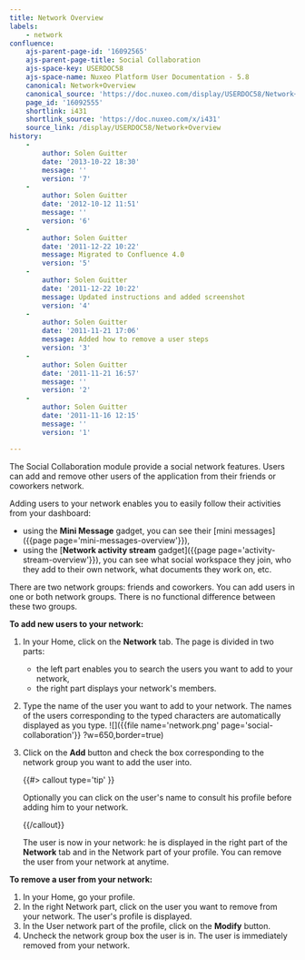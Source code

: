 ```yaml
---
title: Network Overview
labels:
    - network
confluence:
    ajs-parent-page-id: '16092565'
    ajs-parent-page-title: Social Collaboration
    ajs-space-key: USERDOC58
    ajs-space-name: Nuxeo Platform User Documentation - 5.8
    canonical: Network+Overview
    canonical_source: 'https://doc.nuxeo.com/display/USERDOC58/Network+Overview'
    page_id: '16092555'
    shortlink: i431
    shortlink_source: 'https://doc.nuxeo.com/x/i431'
    source_link: /display/USERDOC58/Network+Overview
history:
    - 
        author: Solen Guitter
        date: '2013-10-22 18:30'
        message: ''
        version: '7'
    - 
        author: Solen Guitter
        date: '2012-10-12 11:51'
        message: ''
        version: '6'
    - 
        author: Solen Guitter
        date: '2011-12-22 10:22'
        message: Migrated to Confluence 4.0
        version: '5'
    - 
        author: Solen Guitter
        date: '2011-12-22 10:22'
        message: Updated instructions and added screenshot
        version: '4'
    - 
        author: Solen Guitter
        date: '2011-11-21 17:06'
        message: Added how to remove a user steps
        version: '3'
    - 
        author: Solen Guitter
        date: '2011-11-21 16:57'
        message: ''
        version: '2'
    - 
        author: Solen Guitter
        date: '2011-11-16 12:15'
        message: ''
        version: '1'

---
```

The Social Collaboration module provide a social network features. Users can add and remove other users of the application from their friends or coworkers network.

Adding users to your network enables you to easily follow their activities from your dashboard:

*   using the **Mini Message** gadget, you can see their [mini messages]({{page page='mini-messages-overview'}}),
*   using the [**Network activity stream** gadget]({{page page='activity-stream-overview'}}), you can see what social workspace they join, who they add to their own network, what documents they work on, etc.

There are two network groups: friends and coworkers. You can add users in one or both network groups. There is no functional difference between these two groups.

**To add new users to your network:**

1.  In your Home, click on the **Network** tab.
    The page is divided in two parts:

    *   the left part enables you to search the users you want to add to your network,
    *   the right part displays your network's members.
2.  Type the name of the user you want to add to your network.
    The names of the users corresponding to the typed characters are automatically displayed as you type.
    ![]({{file name='network.png' page='social-collaboration'}} ?w=650,border=true)
3.  Click on the **Add** button and check the box corresponding to the network group you want to add the user into.

    {{#> callout type='tip' }}

    Optionally you can click on the user's name to consult his profile before adding him to your network.

    {{/callout}}

    The user is now in your network: he is displayed in the right part of the **Network** tab and in the Network part of your profile.
    You can remove the user from your network at anytime.

**To remove a user from your network:**

1.  In your Home, go your profile.
2.  In the right Network part, click on the user you want to remove from your network.
    The user's profile is displayed.
3.  In the User network part of the profile, click on the **Modify** button.
4.  Uncheck the network group box the user is in.
    The user is immediately removed from your network.